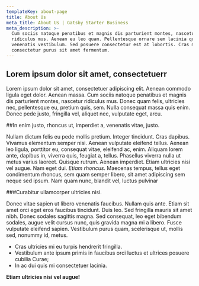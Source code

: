 ```yaml
---
templateKey: about-page
title: About Us
meta_title: About Us | Gatsby Starter Business
meta_description: >-
  Cum sociis natoque penatibus et magnis dis parturient montes, nascetur
  ridiculus mus. Aenean eu leo quam. Pellentesque ornare sem lacinia quam
  venenatis vestibulum. Sed posuere consectetur est at lobortis. Cras mattis
  consectetur purus sit amet fermentum.
---
```

## Lorem ipsum dolor sit amet, consectetuerr

Lorem ipsum dolor sit amet, consectetuer adipiscing elit. Aenean commodo ligula eget dolor.  Aenean massa. Cum sociis natoque penatibus et magnis dis parturient montes, nascetur ridiculus  mus. Donec quam felis, ultricies nec, pellentesque eu, pretium quis, sem. Nulla consequat massa 
quis enim. Donec pede justo, fringilla vel, aliquet nec, vulputate eget, arcu.

\##In enim justo, rhoncus ut, imperdiet a, venenatis vitae, justo. 

Nullam dictum felis eu pede mollis  pretium. Integer tincidunt. Cras dapibus. Vivamus elementum semper nisi. Aenean vulputate eleifend tellus.  Aenean leo ligula, porttitor eu, consequat vitae, eleifend ac, enim. Aliquam lorem ante, dapibus in, viverra 
quis, feugiat a, tellus. Phasellus viverra nulla ut metus varius laoreet. Quisque rutrum. Aenean imperdiet. 
Etiam ultricies nisi vel augue.  Nam eget dui. *Etiam rhoncus*. Maecenas  tempus, tellus eget condimentum rhoncus, sem quam semper libero, sit amet adipiscing sem neque sed ipsum.  Nam quam nunc, blandit vel, luctus pulvinar

\###Curabitur ullamcorper ultricies nisi.

Donec vitae sapien ut libero venenatis faucibus. Nullam quis ante. Etiam sit amet orci eget eros faucibus tincidunt.  Duis leo. Sed fringilla mauris sit amet nibh. Donec sodales sagittis magna. Sed consequat, leo eget bibendum sodales,  augue velit cursus nunc, quis gravida magna mi a libero. Fusce vulputate eleifend sapien. Vestibulum purus quam, scelerisque ut, 
mollis sed, nonummy id, metus. 

* Cras ultricies mi eu turpis hendrerit fringilla. 
* Vestibulum ante ipsum primis in faucibus orci luctus et ultrices posuere cubilia Curae; 
* In ac dui quis mi consectetuer lacinia.

**Etiam ultricies nisi vel augue!**
